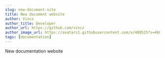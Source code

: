 ```yaml
---
slug: new-document-site
title: New document website
author: Vincz
author_title: Developer
author_url: https://github.com/vincz
author_image_url: https://avatars1.githubusercontent.com/u/400525?s=4605&v=4
tags: [documentation]
---
```


New documentation website
